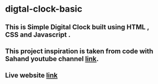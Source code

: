 # digtal-clock-basic
## This is Simple Digital Clock built using HTML , CSS and Javascript . 
## This project inspiration is taken from code with Sahand youtube channel [link](https://youtu.be/EWv2jnhZErc).
## Live website [link](https://digital-clocksimple.netlify.app/)
